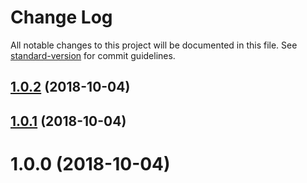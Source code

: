 # Change Log

All notable changes to this project will be documented in this file. See [standard-version](https://github.com/conventional-changelog/standard-version) for commit guidelines.

<a name="1.0.2"></a>
## [1.0.2](https://github.com/potato4d/nuxt-basic-auth-module/compare/v1.0.1...v1.0.2) (2018-10-04)



<a name="1.0.1"></a>
## [1.0.1](https://github.com/potato4d/nuxt-basic-auth-module/compare/v1.0.0...v1.0.1) (2018-10-04)



<a name="1.0.0"></a>
# 1.0.0 (2018-10-04)

